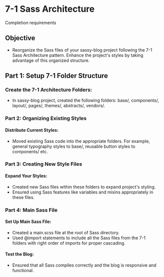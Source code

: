 # 7-1 Sass Architecture
Completion requirements

## Objective
- Reorganize the Sass files of your sassy-blog project following the 7-1 Sass Architecture pattern. Enhance the project's styles by taking advantage of this organized structure.

## Part 1: Setup 7-1 Folder Structure
### Create the 7-1 Architecture Folders:
- In sassy-blog project, created the following folders: base/, components/, layout/, pages/, themes/, abstracts/, vendors/.
### Part 2: Organizing Existing Styles
#### Distribute Current Styles:
- Moved existing Sass code into the appropriate folders. For example, general typography styles to base/, reusable button styles to components/ etc.
### Part 3: Creating New Style Files
#### Expand Your Styles:
- Created new Sass files within these folders to expand project's styling.
- Ensured using Sass features like variables and mixins appropriately in these files.
### Part 4: Main Sass File
#### Set Up Main Sass File:
- Created a main.scss file at the root of Sass directory.
- Used @import statements to include all the Sass files from the 7-1 folders with right order of imports for proper cascading.
#### Test the Blog:

- Ensured that all Sass compiles correctly and the blog is responsive and functional.
